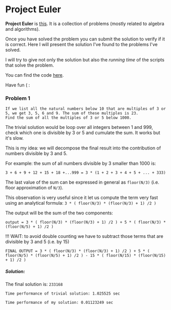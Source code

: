 # Project Euler
**Project Euler** is [this](https://projecteuler.net/).
It is a collection of problems (mostly related to algebra and algorithms).

Once you have solved the problem you can submit the solution to verify if it is correct.
Here I will present the solution I've found to the problems I've solved.

I will try to give not only the solution but also the *running time* of the scripts that solve the problem.

You can find the code [here](https://github.com/clarkmaio/ProjectEuler).

Have fun ( :



### Problem 1
```
If we list all the natural numbers below 10 that are multiples of 3 or 5, we get 3, 5, 6 and 9. The sum of these multiples is 23.
Find the sum of all the multiples of 3 or 5 below 1000.
```

The trivial solution would be loop over all integers between 1 and 999, check which one is divisible by 3 or 5 and cumulate the sum.
It works but it's slow.

This is my idea:
we will decompose the final result into the contribution of numbers divisible by 3 and 5.

For example: the sum of all numbers divisible by 3 smaller than 1000 is:

`3 + 6 + 9 + 12 + 15 + 18 +...999 = 3 * (1 + 2 + 3 + 4 + 5 + ... + 333)`

The last value of the sum can be expressed in general as `floor(N/3)` (i.e. floor approximation of `N/3`).


This observation is very useful since it let us compute the term very fast using an analytical formula:
`3 * ( floor(N/3) * (floor(N/3) + 1) /2 )`

The output will be the sum of the two components:

`output = 3 * ( floor(N/3) * (floor(N/3) + 1) /2 ) + 5 * ( floor(N/3) * (floor(N/5) + 1) /2 )`

!!! WAIT: to avoid double counting we have to subtract those terms that are divisible by 3 and 5 (i.e. by 15)

`FINAL OUTPUT = 3 * ( floor(N/3) * (floor(N/3) + 1) /2 ) +
               5 * ( floor(N/5) * (floor(N/5) + 1) /2 ) -
               15 * ( floor(N/15) * (floor(N/15) + 1) /2 )`

            
##### Solution:
The final solution is:
```233168```

```Time performance of trivial solution: 1.025525 sec```

```Time performance of my solution: 0.01123249 sec```
